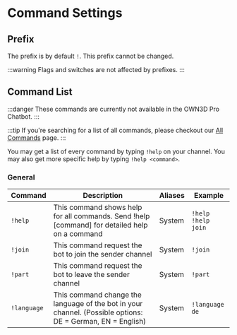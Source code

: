 # Command Settings

## Prefix

The prefix is by default `!`. This prefix cannot be changed. 

:::warning
Flags and switches are not affected by prefixes.
:::

## Command List

:::danger
These commands are currently not available in the OWN3D Pro Chatbot.
:::

:::tip
If you're searching for a list of all commands, please checkout our [All Commands](all-commands.md) page.
:::

You may get a list of every command by typing `!help` on your channel.
You may also get more specific help by typing `!help <command>`.

### General

| Command     | Description                                                                                                | Aliases | Example                  |
|-------------|------------------------------------------------------------------------------------------------------------|---------|--------------------------|
| `!help`     | This command shows help for all commands. Send !help [command] for detailed help on a command              | System  | `!help`<br/>`!help join` |
| `!join`     | This command request the bot to join the sender channel                                                    | System  | `!join`                  |
| `!part`     | This command request the bot to leave the sender channel                                                   | System  | `!part`                  |
| `!language` | This command change the language of the bot in your channel. (Possible options: DE = German, EN = English) | System  | `!language de`           |
